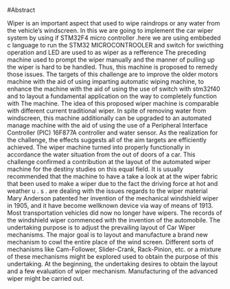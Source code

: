 #Abstract

Wiper is an important aspect that used to wipe raindrops or any water from the vehicle’s windscreen. 
In this we are going to implement the car wiper system by using if STM32F4 micro controller .here we are using embbeded c language to run the STM32 MICROCONTROOLER and switch for swicthing operation and LED are used to as wiper as a refference
The preceding machine used to prompt the wiper manually and the manner of pulling up the wiper is hard to be handled. Thus, this machine is 
proposed to remedy those issues. The targets of this challenge are to improve the older motors machine with the aid of using imparting automatic 
wiping machine, to enhance the machine with the aid of using the use of switch with stm32f40 and to layout a fundamental application on the way to completely function with The machine.
The idea of this proposed wiper machine is comparable with different current traditional wiper. In spite of removing 
water from windscreen, this machine additionally can be upgraded to an automated manage machine with the aid of using the use of a Peripheral Interface 
Controller (PIC) 16F877A controller and water sensor. As the realization for the challenge, the effects suggests all of the aim 
targets are efficiently achieved. The wiper machine turned into properly functionally in accordance the water situation from the out of doors of a 
car. This challenge confirmed a contribution at the layout of the automated wiper machine for the destiny studies on this equal field.
It is usually recommended that the machine to have a take a look at at the wiper fabric that been used to make a wiper due to the fact the driving force at hot 
and weather u . s . are dealing with the issues regards to the wiper material
Mary Anderson patented her invention of the mechanical windshield wiper in 1905, and it have become wellknown device via way of means of 1913. Most transportation vehicles did now no longer have wipers.
The records of the windshield wiper commenced with the invention of the automobile. The undertaking purpose is to adjust the prevailing layout of Car Wiper 
mechanisms. The major goal is to layout and manufacture a brand new mechanism to cowl the entire place of the wind screen. Different sorts of mechanisms like 
Cam-Follower, Slider-Crank, Rack-Pinion, etc. or a mixture of these mechanisms might be explored used to obtain the purpose of this undertaking. At the 
beginning, the undertaking desires to obtain the layout and a few evaluation of wiper mechanism. Manufacturing of the advanced wiper might be carried out.
